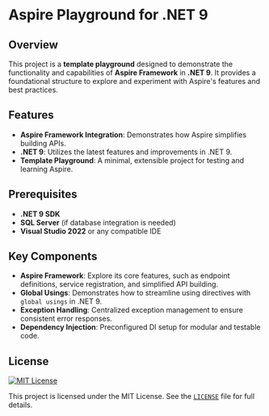 # Aspire Playground for .NET 9

## Overview
This project is a **template playground** designed to demonstrate the functionality and capabilities of **Aspire Framework** in **.NET 9**. It provides a foundational structure to explore and experiment with Aspire's features and best practices.

## Features
- **Aspire Framework Integration**: Demonstrates how Aspire simplifies building APIs.
- **.NET 9**: Utilizes the latest features and improvements in .NET 9.
- **Template Playground**: A minimal, extensible project for testing and learning Aspire.

## Prerequisites
- **.NET 9 SDK**
- **SQL Server** (if database integration is needed)
- **Visual Studio 2022** or any compatible IDE

## Key Components
- **Aspire Framework**: Explore its core features, such as endpoint definitions, service registration, and simplified API building.
- **Global Usings**: Demonstrates how to streamline using directives with `global usings` in .NET 9.
- **Exception Handling**: Centralized exception management to ensure consistent error responses.
- **Dependency Injection**: Preconfigured DI setup for modular and testable code.

## License
[![MIT License](https://img.shields.io/badge/license-MIT-blue.svg)](LICENSE)

This project is licensed under the MIT License. See the [`LICENSE`](LICENSE) file for full details.
